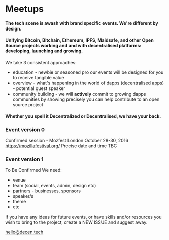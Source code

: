 # Meetups

#### The tech scene is awash with brand specific events. We're different by design.

#### Unifying Bitcoin, Bitchain, Ethereum, IPFS, Maidsafe, and other Open Source projects working and and with decentralised platforms: developing, launching and growing.

We take 3 consistent approaches:
* education - newbie or seasoned pro our events will be designed for you to receive tangible value
* overview - what's happening in the world of dapps (decentralised apps) - potential guest speaker
* community building - we will **actively** commit to growing dapps communities by showing precisely you can help contribute to an open source project 

#### Whether you spell it Decentralized or Decentralised, we have your back.

### Event version 0
Confirmed session - Mozfest London October 28-30, 2016
https://mozillafestival.org/
Precise date and time TBC

### Event version 1
To Be Confirmed
We need:
* venue
* team (social, events, admin, design etc)
* partners - businesses, sponsors
* speaker/s
* theme
* etc

If you have any ideas for future events, or have skills and/or resources you wish to bring to the project, create a NEW ISSUE and suggest away.

hello@decen.tech
